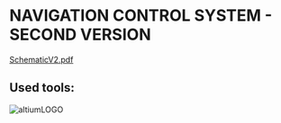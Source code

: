 # NAVIGATION CONTROL SYSTEM - SECOND VERSION
[SchematicV2.pdf](https://github.com/aiwachow/DRONE-NAVC-V1/files/14813310/SchematicV2.pdf)

## Used tools: 
![altiumLOGO](https://github.com/aiwachow/150W-Synchronous-Buck-Altium/assets/92248273/47e282fa-b6d5-46de-b3e1-4d4ba454c078)
